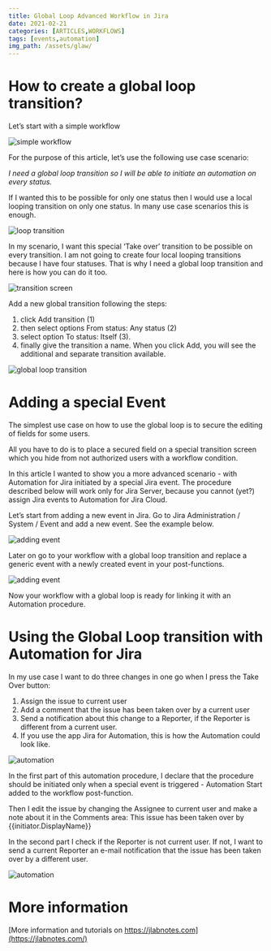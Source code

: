 ```yaml
---
title: Global Loop Advanced Workflow in Jira
date: 2021-02-21
categories: [ARTICLES,WORKFLOWS]
tags: [events,automation]
img_path: /assets/glaw/
---
```


# How to create a global loop transition?
Let’s start with a simple workflow

![simple workflow](glaw01.png)

For the purpose of this article, let’s use the following use case scenario:

_I need a global loop transition so I will be able to initiate an automation on every status._

If I wanted this to be possible for only one status then I would use a local looping transition on only one status. In many use case scenarios this is enough. 

![loop transition](glaw02.png)

In my scenario, I want this special ‘Take over’ transition to be possible on every transition. I am not going to create four local looping transitions because I have four statuses. That is why I need a global loop transition and here is how you can do it too.

![transition screen](glaw03.png)

Add a new global transition following the steps:

1. click Add transition (1)
2. then select options From status: Any status (2)
3. select option To status: Itself (3).
4. finally give the transition a name. When you click Add, you will see the additional and separate transition available.

![global loop transition](glaw04.png)

# Adding a special Event

The simplest use case on how to use the global loop is to secure the editing of fields for some users.

All you have to do is to place a secured field on a special transition screen which you hide from not authorized users with a workflow condition.

In this article I wanted to show you a more advanced scenario - with Automation for Jira initiated by a special Jira event. The procedure described below will work only for Jira Server, because you cannot (yet?) assign Jira events to Automation for Jira Cloud.

Let’s start from adding a new event in Jira. Go to Jira Administration / System / Event and add a new event. See the example below.

![adding event](glaw07.png)

Later on go to your workflow with a global loop transition and replace a generic event with a newly created event in your post-functions.

![adding event](glaw08.png)

Now your workflow with a global loop is ready for linking it with an Automation procedure.

# Using the Global Loop transition with Automation for Jira

In my use case I want to do three changes in one go when I press the Take Over button:

1. Assign the issue to current user
2. Add a comment that the issue has been taken over by a current user
3. Send a notification about this change to a Reporter, if the Reporter is different from a current user.
4. If you use the app Jira for Automation, this is how the Automation could look like.

![automation](glaw09.png)

In the first part of this automation procedure, I declare that the procedure should be initiated only when a special event is triggered - Automation Start added to the workflow post-function.

Then I edit the issue by changing the Assignee to current user and make a note about it in the Comments area: This issue has been taken over by {{initiator.DisplayName}}

In the second part I check if the Reporter is not current user. If not, I want to send a current Reporter an e-mail notification that the issue has been taken over by a different user.

![automation](glaw10.png)

# More information

[More information and tutorials on https://jlabnotes.com](https://jlabnotes.com/)
